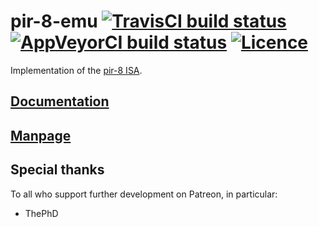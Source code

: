 # pir-8-emu [![TravisCI build status](https://travis-ci.com/LoungeCPP/pir-8-emu.svg?branch=master)](https://travis-ci.com/LoungeCPP/pir-8-emu) [![AppVeyorCI build status](https://ci.appveyor.com/api/projects/status/rg4hf7w778175wnt?svg=true)](https://ci.appveyor.com/project/LoungeCPP/pir-8-emu/branch/master) [![Licence](https://img.shields.io/badge/license-MIT-blue.svg?style=flat)](LICENSE)
Implementation of the [pir-8 ISA](https://github.com/thecoshman/pir-8).

## [Documentation](https://rawcdn.githack.com/LoungeCPP/pir-8-emu/doc/pir_8_emu/index.html)
## [Manpage](https://rawcdn.githack.com/LoungeCPP/pir-8-emu/man/pir-8-emu.1.html)

## Special thanks

To all who support further development on Patreon, in particular:

  * ThePhD
